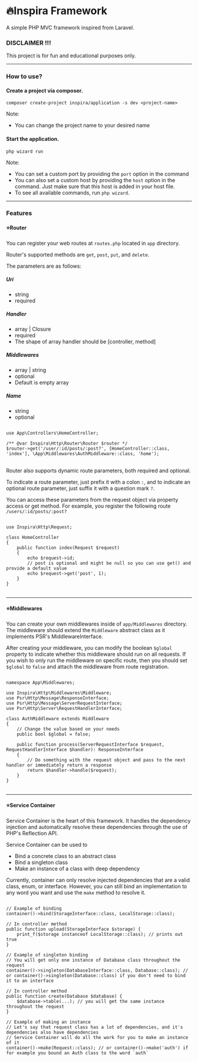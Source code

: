 # 🔥Inspira Framework
A simple PHP MVC framework inspired from Laravel.

### DISCLAIMER !!!
This project is for fun and educational purposes only.

<hr />

### How to use?
#### Create a project via composer.
```
composer create-project inspira/application -s dev <project-name>
```
Note:
- You can change the project name to your desired name

#### Start the application.
```
php wizard run
```
Note:
- You can set a custom port by providing the `port` option in the command
- You can also set a custom host by providing the `host` option in the command. Just make sure that this host is added in your host file.
- To see all available commands, run `php wizard`.

<hr />

### Features
#### ⭐Router
You can register your web routes at `routes.php` located in `app` directory.

Router's supported methods are `get`, `post`, `put`, and `delete`.

The parameters are as follows:
##### Uri
- string
- required
##### Handler
- array | Closure
- required
- The shape of array handler should be [controller, method]
##### Middlewares
- array | string
- optional
- Default is empty array
##### Name
- string
- optional

<pre>
<code>
use App\Controllers\HomeController;

/** @var Inspira\Http\Router\Router $router */
$router->get('/user/:id/posts/:post?', [HomeController::class, 'index'], \App\Middlewares\AuthMiddleware::class, 'home');
</code>
</pre>

Router also supports dynamic route parameters, both required and optional.

To indicate a route parameter, just prefix it with a colon `:`, and
to indicate an optional route parameter, just suffix it with a question mark `?`.

You can access these parameters from the request object via property access or get method.
For example, you register the following route `/users/:id/posts/:post?`
<pre>
<code>
use Inspira\Http\Request;

class HomeController
{
	public function index(Request $request)
	{
		echo $request->id;
		// post is optional and might be null so you can use get() and provide a default value
		echo $request->get('post', 1);
	}
}
</code>
</pre>

<hr />

#### ⭐Middlewares
You can create your own middlewares inside of `app/Middlewares` directory.
The middleware should extend the `Middleware` abstract class as it implements PSR's MiddlewareInterface.

After creating your middleware, you can modify the boolean `$global` property to indicate whether this middleware should run on all requests.
If you wish to only run the middleware on specific route, then you should set `$global` to `false` and attach the middleware from route registration.
<pre>
<code>
namespace App\Middlewares;

use Inspira\Http\Middlewares\Middleware;
use Psr\Http\Message\ResponseInterface;
use Psr\Http\Message\ServerRequestInterface;
use Psr\Http\Server\RequestHandlerInterface;

class AuthMiddleware extends Middleware
{
	// Change the value based on your needs
	public bool $global = false;
  
	public function process(ServerRequestInterface $request, RequestHandlerInterface $handler): ResponseInterface
	{
		// Do something with the request object and pass to the next handler or immediately return a response
		return $handler->handle($request);
	}
}
</code>
</pre>

<hr />

#### ⭐Service Container
Service Container is the heart of this framework. It handles the dependency injection and automatically resolve these dependencies
through the use of PHP's Reflection API.

Service Container can be used to 
- Bind a concrete class to an abstract class
- Bind a singleton class
- Make an instance of a class with deep dependency

Currently, container can only resolve injected dependencies that are a valid class, enum, or interface. However, you can still bind an implementation to any word you want
and use the `make` method to resolve it.

<pre>
<code>
// Example of binding
container()->bind(StorageInterface::class, LocalStorage::class);

// In controller method
public function upload(StorageInterface $storage) {
    print_f($storage instanceof LocalStorage::class); // prints out true
}

// Example of singleton binding
// You will get only one instance of Database class throughout the request
container()->singleton(DatabaseInterface::class, Database::class); // or container()->singleton(Database::class) if you don't need to bind it to an interface

// In controller method
public function create(Database $database) {
    $database->table(...); // you will get the same instance throughout the request
}

// Example of making an instance
// Let's say that request class has a lot of dependencies, and it's dependencies also have dependencies
// Service Container will do all the work for you to make an instance of it
container()->make(Request::class); // or container()->make('auth') if for example you bound an Auth class to the word `auth`
</code>
</pre>
